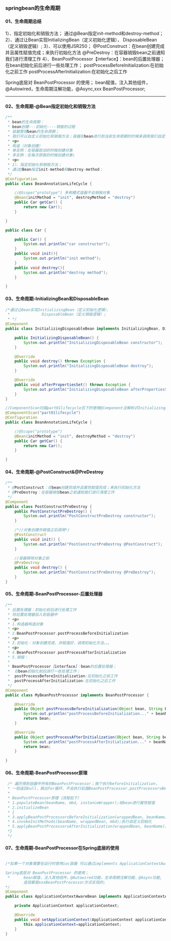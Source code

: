 ### springbean的生命周期

#### 01、生命周期总结

1）、指定初始化和销毁方法；
		通过@Bean指定init-method和destroy-method；
2）、通过让Bean实现InitializingBean（定义初始化逻辑），
				DisposableBean（定义销毁逻辑）;
3）、可以使用JSR250；
		@PostConstruct：在bean创建完成并且属性赋值完成；来执行初始化方法
		@PreDestroy：在容器销毁bean之前通知我们进行清理工作
4）、BeanPostProcessor【interface】：bean的后置处理器；
		在bean初始化前后进行一些处理工作；
		postProcessBeforeInitialization:在初始化之前工作
		postProcessAfterInitialization:在初始化之后工作

Spring底层对 BeanPostProcessor 的使用；
bean赋值，注入其他组件，@Autowired，生命周期注解功能，@Async,xxx BeanPostProcessor;

-------------------------



#### 02、生命周期-@Bean指定初始化和销毁方法

```java
/**
 * bean的生命周期：
 * bean创建---初始化----销毁的过程
 * 容器管理bean的生命周期；
 * 我们可以自定义初始化和销毁方法；容器在bean进行到当前生命周期的时候来调用我们自定义的初始化和销毁方法
 * <p>
 * 构造（对象创建）
 * 单实例：在容器启动的时候创建对象
 * 多实例：在每次获取的时候创建对象\
 * <p>
 * 1）、指定初始化和销毁方法；
 * 通过@Bean指定init-method和destroy-method；
 */
@Configuration
public class BeanAnnotationLifeCycle {

    //@Scope("prototype") 多例模式容器不会销毁对象
    @Bean(initMethod = "init", destroyMethod = "destroy")
    public Car getCar() {
        return new Car();
    }

}

public class Car {

    public Car() {
        System.out.println("car constructor");
    }
    public void init(){
        System.out.println("init method");
    }
    public void destroy(){
        System.out.println("destroy method");
    }

}
```



#### 03、生命周期-InitializingBean和DisposableBean

```java
/*通过让Bean实现InitializingBean（定义初始化逻辑），
 * 				DisposableBean（定义销毁逻辑）;
 * */
@Component
public class InitializingDisposableBean implements InitializingBean, DisposableBean {

    public InitializingDisposableBean() {
        System.out.println("InitializingDisposableBean constructor");
    }

    @Override
    public void destroy() throws Exception {
        System.out.println("InitializingDisposableBean destroy");
    }

    @Override
    public void afterPropertiesSet() throws Exception {
        System.out.println("InitializingDisposableBean afterPropertiesSet");
    }
}

//ComponentScan扫描part01lifecycle包下的使用@Component注解标识InitializingDisposableBean注册到容器中
@ComponentScan("part01lifecycle")
@Configuration
public class BeanAnnotationLifeCycle {

    //@Scope("prototype")
    @Bean(initMethod = "init", destroyMethod = "destroy")
    public Car getCar() {
        return new Car();
    }

}
```



#### 04、生命周期-@PostConstruct&@PreDestroy

```java
/**
 * @PostConstruct：在bean创建完成并且属性赋值完成；来执行初始化方法
 * @PreDestroy：在容器销毁bean之前通知我们进行清理工作
 */
@Component
public class PostConstructPreDestroy {
    public PostConstructPreDestroy() {
        System.out.println("PostConstructPreDestroy constructor");
    }

    /*//对象创建并赋值之后调用*/
    @PostConstruct
    public void init() {
        System.out.println("PostConstructPreDestroy @PostConstruct");
    }

    //容器移除对象之前
    @PreDestroy
    public void destroy() {
        System.out.println("PostConstructPreDestroy @PreDestroy");
    }
}
```



#### 05、生命周期-BeanPostProcessor-后置处理器

```java
/**
 * 后置处理器：初始化前后进行处理工作
 * 将后置处理器加入到容器中
 * <p>
 * 1.构造器构造对象
 * <p>
 * 2.BeanPostProcessor.postProcessBeforeInitialization
 * <p>
 * 3.初始化：对象创建完成，并赋值好，调用初始化方法。。。
 * <p>
 * 4.BeanPostProcessor.postProcessAfterInitialization
 * 5.销毁：
 * 
 * BeanPostProcessor【interface】：bean的后置处理器；
 * 	在bean初始化前后进行一些处理工作；
 * 	postProcessBeforeInitialization:在初始化之前工作
 * 	postProcessAfterInitialization:在初始化之后工作
 */
@Component
public class MyBeanPostProcessor implements BeanPostProcessor {

    @Override
    public Object postProcessBeforeInitialization(Object bean, String beanName) throws BeansException {
        System.out.println("postProcessBeforeInitialization..." + beanName + "=>" + bean);
        return bean;
    }

    @Override
    public Object postProcessAfterInitialization(Object bean, String beanName) throws BeansException {
        System.out.println("postProcessAfterInitialization..." + beanName + "=>" + bean);
        return bean;
    }

}
```



#### 06、生命周期-BeanPostProcessor原理

```java
 /* 遍历得到容器中所有的BeanPostProcessor；挨个执行beforeInitialization，
 * 一但返回null，跳出for循环，不会执行后面BeanPostProcessor.postProcessorsBeforeInitialization
 * 
 * BeanPostProcessor原理（流程如下）
 * 1.populateBean(beanName, mbd, instanceWrapper);给bean进行属性赋值
 * 2.initializeBean
 * {
 * 3.applyBeanPostProcessorsBeforeInitialization(wrappedBean, beanName);
 * 4.invokeInitMethods(beanName, wrappedBean, mbd);执行自定义初始化
 * 5.applyBeanPostProcessorsAfterInitialization(wrappedBean, beanName);
 *}
 */
```



#### 07、生命周期-BeanPostProcessor在Spring底层的使用

```java

/*如果一个对象需要在运行时使用ioc容器 可以通过implements ApplicationContextAware来获取该ioc容器

Spring底层对 BeanPostProcessor 的使用；
 * 		bean赋值，注入其他组件，@Autowired功能，生命周期注解功能，@Async功能,
 		底层都是xxxBeanPostProcessor方式实现的;
*/
@Component
public class ApplicationContextAwareBean implements ApplicationContextAware {

    private ApplicationContext applicationContext;

    @Override
    public void setApplicationContext(ApplicationContext applicationContext) throws BeansException {
        this.applicationContext=applicationContext;
    }
}
```


